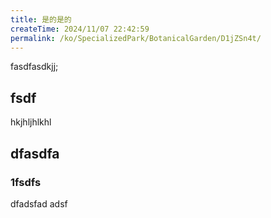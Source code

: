 ```yaml
---
title: 是的是的
createTime: 2024/11/07 22:42:59
permalink: /ko/SpecializedPark/BotanicalGarden/D1jZSn4t/
---
```


fasdfasdkjj;


## fsdf 


hkjhljhlkhl


## dfasdfa 

### 1fsdfs

dfadsfad adsf
